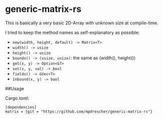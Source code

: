 # generic-matrix-rs
This is basically a very basic 2D-Array with unknown size at compile-time.

I tried to keep the method names as self-explanatory as possible:

* `new(width, height, default) -> Matrix<T>`
* `width() -> usize`
* `height() -> usize`
* `bounds() -> (usize, usize)`: the same as (width(), height())
* `get(x, y) -> Option<&T>`
* `set(x, y, val) -> bool`
* `fields() -> &Vec<T>`
* `inbound(x, y) -> bool`

##Usage

Cargo.toml:

```
[dependencies]
matrix = {git = "https://github.com/mpdrescher/generic-matrix-rs"}
```
